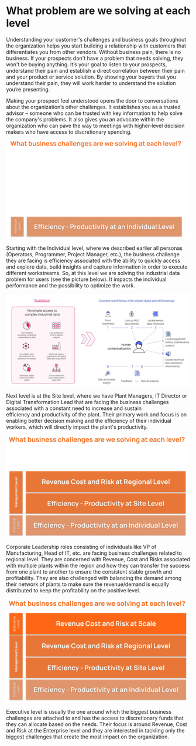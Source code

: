 # What problem are we solving at each level

Understanding your customer's challenges and business goals throughout the organization  helps you start building a relationship with customers that differentiates you from other vendors.  Without business pain, there is no business. If your prospects don't have a problem that needs solving, they won't be buying anything. It’s your goal to listen to your prospects, understand their pain and establish a direct correlation between their pain and your product or service solution. By showing your buyers that you understand their pain, they will work harder to understand the solution you’re presenting.

Making your prospect feel understood opens the door to conversations about the organization’s other challenges. It establishes you as a trusted advisor – someone who can be trusted with key information to help solve the company's problems. It also gives you an advocate within the organization who can pave the way to meetings with higher‐level decision makers who have access to discretionary spending. 


!["Individual level"](./img/individual_level_solve.jpg)

Starting with the Individual level, where we described earlier all personas (Operators, Programmer, Project Manager, etc.), the business challenge they are facing is efficiency associated with the ability to quickly access and explore data, build insights and capture information in order to execute different workstreams. So, at this level we are solving the industrial data problem for users (see the picture below).  It impacts the individual performance and the  possibility to optimize the work.  

!["Readblock"](./img/readblock.jpg)

Next level is at the Site level, where we have Plant Managers, IT Director or Digital Transformation 
Lead that are facing the business challenges associated with a constant need to increase and sustain  
efficiency and productivity of the plant. Their primary work and focus is on enabling better decision 
making and the efficiency of their individual workers, which will directly impact the plant's 
productivity. 


!["Managment level"](./img/managment_level_solve.jpg)


Corporate Leadership roles consisting of individuals like VP of Manufacturing, Head of IT, etc. are facing business challenges related to regional level. They are concerned with Revenue, Cost and Risks associated with multiple plants within the region and how they can transfer the success from one plant to another to ensure the consistent stable growth and profitability. They are also challenged with balancing the demand among their network of plants to make sure the revenue/demand is equally distributed to keep the profitability on the positive level. 


!["Executive level"](./img/executive_level_solve.jpg)

Executive level is usually the one around which the biggest business challenges are attached to and has the access to discretionary funds that they can allocate based on the needs. Their focus is around Revenue, Cost and Risk at the Enterprise level and they are interested in tackling only the biggest challenges that create the most impact on the organization. 

